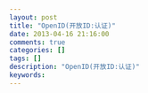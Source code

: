```yaml
---
layout: post
title: "OpenID(开放ID:认证)"
date: 2013-04-16 21:16:00 
comments: true
categories: []
tags: []
description: "OpenID(开放ID:认证)"
keywords: 
---
```





